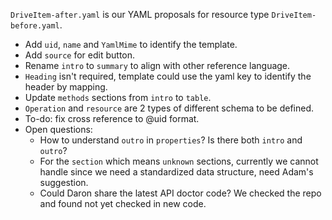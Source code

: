 `DriveItem-after.yaml` is our YAML proposals for resource type `DriveItem-before.yaml`.

- Add `uid`, `name` and `YamlMime` to identify the template.
- Add `source` for edit button.
- Rename `intro` to `summary` to align with other reference language.
- `Heading` isn't required, template could use the yaml key to identify the header by mapping.
- Update `methods` sections from `intro` to `table`.
- `Operation` and `resource` are 2 types of different schema to be defined.
- To-do: fix cross reference to @uid format.
- Open questions:
  - How to understand `outro` in `properties`? Is there both `intro` and `outro`?
  - For the `section` which means `unknown` sections, currently we cannot handle since we need a standardized data structure, need Adam's suggestion.
  - Could Daron share the latest API doctor code? We checked the repo and found not yet checked in new code.